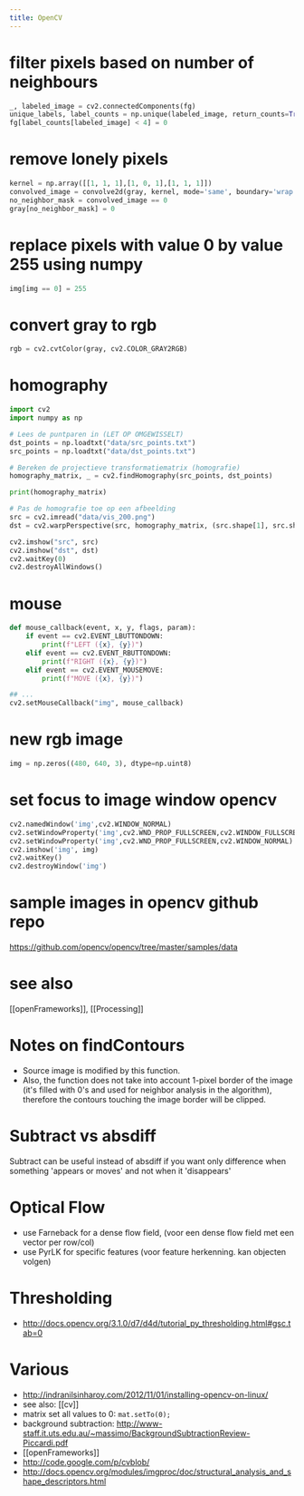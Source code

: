 ```yaml
---
title: OpenCV
---
```


# filter pixels based on number of neighbours
```python
_, labeled_image = cv2.connectedComponents(fg)
unique_labels, label_counts = np.unique(labeled_image, return_counts=True)
fg[label_counts[labeled_image] < 4] = 0
```

# remove lonely pixels
```python
kernel = np.array([[1, 1, 1],[1, 0, 1],[1, 1, 1]])
convolved_image = convolve2d(gray, kernel, mode='same', boundary='wrap')
no_neighbor_mask = convolved_image == 0
gray[no_neighbor_mask] = 0
```

# replace pixels with value 0 by value 255 using numpy
```python
img[img == 0] = 255
```

# convert gray to rgb
```python
rgb = cv2.cvtColor(gray, cv2.COLOR_GRAY2RGB)
```

# homography
```python
import cv2
import numpy as np

# Lees de puntparen in (LET OP OMGEWISSELT)
dst_points = np.loadtxt("data/src_points.txt")
src_points = np.loadtxt("data/dst_points.txt")

# Bereken de projectieve transformatiematrix (homografie)
homography_matrix, _ = cv2.findHomography(src_points, dst_points)

print(homography_matrix)

# Pas de homografie toe op een afbeelding
src = cv2.imread("data/vis_200.png")
dst = cv2.warpPerspective(src, homography_matrix, (src.shape[1], src.shape[0]))

cv2.imshow("src", src)
cv2.imshow("dst", dst)
cv2.waitKey(0)
cv2.destroyAllWindows()
```

# mouse
```python
def mouse_callback(event, x, y, flags, param):
    if event == cv2.EVENT_LBUTTONDOWN:
        print(f"LEFT ({x}, {y})")
    elif event == cv2.EVENT_RBUTTONDOWN:
        print(f"RIGHT ({x}, {y})")
    elif event == cv2.EVENT_MOUSEMOVE:
        print(f"MOVE ({x}, {y})")

## ...
cv2.setMouseCallback("img", mouse_callback)
```

# new rgb image
```python
img = np.zeros((480, 640, 3), dtype=np.uint8)
```

# set focus to image window opencv
```python
cv2.namedWindow('img',cv2.WINDOW_NORMAL)
cv2.setWindowProperty('img',cv2.WND_PROP_FULLSCREEN,cv2.WINDOW_FULLSCREEN)
cv2.setWindowProperty('img',cv2.WND_PROP_FULLSCREEN,cv2.WINDOW_NORMAL)
cv2.imshow('img', img)
cv2.waitKey()
cv2.destroyWindow('img')
```

# sample images in opencv github repo
https://github.com/opencv/opencv/tree/master/samples/data

# see also
[[openFrameworks]], [[Processing]]

# Notes on findContours
  * Source image is modified by this function. 
  * Also, the function does not take into account 1-pixel border of the image (it's filled with 0's and used for neighbor analysis in the algorithm), therefore the contours touching the image border will be clipped.

# Subtract vs absdiff
Subtract can be useful instead of absdiff if you want only difference when something 'appears or moves' and not when it 'disappears'

# Optical Flow
* use Farneback for a dense flow field, (voor een dense flow field met een vector per row/col)
* use PyrLK for specific features (voor feature herkenning. kan objecten volgen)

# Thresholding
* http://docs.opencv.org/3.1.0/d7/d4d/tutorial_py_thresholding.html#gsc.tab=0

# Various
* http://indranilsinharoy.com/2012/11/01/installing-opencv-on-linux/
* see also: [[cv]]
* matrix set all values to 0: ```mat.setTo(0);```
* background subtraction: http://www-staff.it.uts.edu.au/~massimo/BackgroundSubtractionReview-Piccardi.pdf
* [[openFrameworks]]
* http://code.google.com/p/cvblob/
* http://docs.opencv.org/modules/imgproc/doc/structural_analysis_and_shape_descriptors.html
